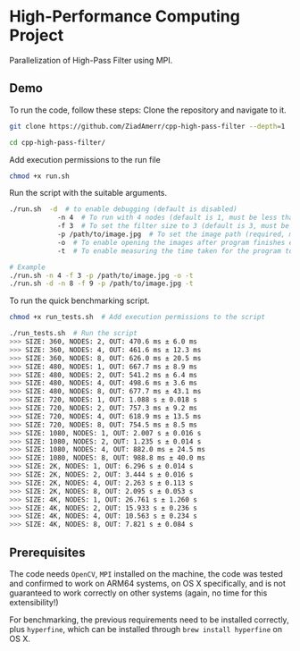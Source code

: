 # High-Performance Computing Project

Parallelization of High-Pass Filter using MPI.

## Demo

To run the code, follow these steps:
Clone the repository and navigate to it.
```bash
git clone https://github.com/ZiadAmerr/cpp-high-pass-filter --depth=1  # Low depth for fast and lightweight clone

cd cpp-high-pass-filter/
```

Add execution permissions to the run file
```bash
chmod +x run.sh
```

Run the script with the suitable arguments.
```bash
./run.sh  -d  # to enable debugging (default is disabled)
            -n 4  # To run with 4 nodes (default is 1, must be less than the number of cores)
            -f 3  # To set the filter size to 3 (default is 3, must be odd)
            -p /path/to/image.jpg  # To set the image path (required, must be an absolute path, relative paths may behave unexpectedly)
            -o  # To enable opening the images after program finishes execution (default is disabled)
            -t  # To enable measuring the time taken for the program to finish (default is disabled)

# Example
./run.sh -n 4 -f 3 -p /path/to/image.jpg -o -t
./run.sh -d -n 8 -f 9 -p /path/to/image.jpg -t
```

To run the quick benchmarking script.
```bash
chmod +x run_tests.sh  # Add execution permissions to the script

./run_tests.sh  # Run the script
>>> SIZE: 360, NODES: 2, OUT: 470.6 ms ± 6.0 ms
>>> SIZE: 360, NODES: 4, OUT: 461.6 ms ± 12.3 ms
>>> SIZE: 360, NODES: 8, OUT: 626.0 ms ± 20.5 ms
>>> SIZE: 480, NODES: 1, OUT: 667.7 ms ± 8.9 ms
>>> SIZE: 480, NODES: 2, OUT: 541.2 ms ± 6.4 ms
>>> SIZE: 480, NODES: 4, OUT: 498.6 ms ± 3.6 ms
>>> SIZE: 480, NODES: 8, OUT: 677.7 ms ± 43.1 ms
>>> SIZE: 720, NODES: 1, OUT: 1.088 s ± 0.018 s
>>> SIZE: 720, NODES: 2, OUT: 757.3 ms ± 9.2 ms
>>> SIZE: 720, NODES: 4, OUT: 618.9 ms ± 13.5 ms
>>> SIZE: 720, NODES: 8, OUT: 754.5 ms ± 8.5 ms
>>> SIZE: 1080, NODES: 1, OUT: 2.007 s ± 0.016 s
>>> SIZE: 1080, NODES: 2, OUT: 1.235 s ± 0.014 s
>>> SIZE: 1080, NODES: 4, OUT: 882.0 ms ± 24.5 ms
>>> SIZE: 1080, NODES: 8, OUT: 988.8 ms ± 40.0 ms
>>> SIZE: 2K, NODES: 1, OUT: 6.296 s ± 0.014 s
>>> SIZE: 2K, NODES: 2, OUT: 3.444 s ± 0.016 s
>>> SIZE: 2K, NODES: 4, OUT: 2.263 s ± 0.113 s
>>> SIZE: 2K, NODES: 8, OUT: 2.095 s ± 0.053 s
>>> SIZE: 4K, NODES: 1, OUT: 26.761 s ± 1.260 s
>>> SIZE: 4K, NODES: 2, OUT: 15.933 s ± 0.236 s
>>> SIZE: 4K, NODES: 4, OUT: 10.563 s ± 0.234 s
>>> SIZE: 4K, NODES: 8, OUT: 7.821 s ± 0.084 s
```

## Prerequisites
The code needs `OpenCV`, `MPI` installed on the machine, the code was tested and confirmed to work on ARM64 systems, on OS X specifically, and is not guaranteed to work correctly on other systems (again, no time for this extensibility!)

For benchmarking, the previous requirements need to be installed correctly, plus `hyperfine`, which can be installed through `brew install hyperfine` on OS X.